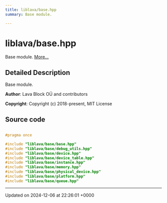 ```yaml
---
title: liblava/base.hpp
summary: Base module. 

---
```


# liblava/base.hpp

Base module.  [More...](#detailed-description)

## Detailed Description

Base module. 

**Author**: Lava Block OÜ and contributors 

**Copyright**: Copyright (c) 2018-present, MIT License 



## Source code

```cpp

#pragma once

#include "liblava/base/base.hpp"
#include "liblava/base/debug_utils.hpp"
#include "liblava/base/device.hpp"
#include "liblava/base/device_table.hpp"
#include "liblava/base/instance.hpp"
#include "liblava/base/memory.hpp"
#include "liblava/base/physical_device.hpp"
#include "liblava/base/platform.hpp"
#include "liblava/base/queue.hpp"
```


-------------------------------

Updated on 2024-12-06 at 22:26:01 +0000
